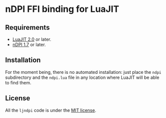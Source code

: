 nDPI FFI binding for LuaJIT
===========================

Requirements
------------

* [LuaJIT 2.0](http://www.luajit.org) or later.
* [nDPI 1.7](http://www.ntop.org/products/deep-packet-inspection/ndpi/) or later.

Installation
------------

For the moment being, there is no automated installation: just place the `ndpi` subdirectory and the `ndpi.lua` file in any location where LuaJIT will be able to find them.

License
-------

All the `ljndpi` code is under the [MIT license](http://opensource.org/licenses/mit).
